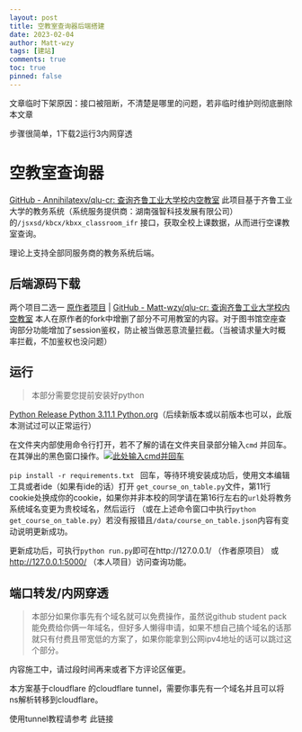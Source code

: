 ```yaml
---
layout: post
title: 空教室查询器后端搭建
date: 2023-02-04
author: Matt-wzy
tags: [建站]
comments: true
toc: true
pinned: false
---
```


文章临时下架原因：接口被阻断，不清楚是哪里的问题，若非临时维护则彻底删除本文章

步骤很简单，1下载2运行3内网穿透

<!-- more -->

# 空教室查询器

[GitHub - Annihilatexv/qlu-cr: 查询齐鲁工业大学校内空教室](https://github.com/Annihilatexv/qlu-cr.git) 此项目基于齐鲁工业大学的教务系统（系统服务提供商：湖南强智科技发展有限公司）的`/jsxsd/kbcx/kbxx_classroom_ifr` 接口，获取全校上课数据，从而进行空课教室查询。

理论上支持全部同服务商的教务系统后端。

## 后端源码下载

两个项目二选一 [原作者项目](https://github.com/Annihilatexv/qlu-cr.git) | [GitHub - Matt-wzy/qlu-cr: 查询齐鲁工业大学校内空教室](https://github.com/Matt-wzy/qlu-cr.git) 本人在原作者的fork中增删了部分不可用教室的内容。对于图书馆空座查询部分功能增加了session鉴权，防止被当做恶意流量拦截。（当被请求量大时概率拦截，不加鉴权也没问题）

## 运行

> 本部分需要您提前安装好python 

[Python Release Python 3.11.1  Python.org](https://www.python.org/downloads/release/python-3111/)（后续新版本或以前版本也可以，此版本测试过可以正常运行）

在文件夹内部使用命令行打开，若不了解的请在文件夹目录部分输入`cmd` 并回车。在其弹出的黑色窗口操作。[![此处输入cmd并回车](https://cdn-p.freejishu.com/img/2023/02/04/20ut.th.png)](https://img.freejishu.com/image/20ut) 

`pip install -r requirements.txt ` 回车，等待环境安装成功后，使用文本编辑工具或者ide（如果有ide的话）打开 `get_course_on_table.py`文件，第11行cookie处换成你的cookie，如果你并非本校的同学请在第16行左右的`url`处将教务系统域名变更为贵校域名，然后运行 （或在上述命令窗口中执行`python get_course_on_table.py`）若没有报错且`/data/course_on_table.json`内容有变动说明更新成功。

更新成功后，可执行`python run.py`即可在http://127.0.0.1/ （作者原项目） 或 http://127.0.0.1:5000/ （本人项目）访问查询功能。

## 端口转发/内网穿透

> 本部分如果你事先有个域名就可以免费操作，虽然说github student pack能免费给你俩一年域名，但好多人懒得申请，如果不想自己搞个域名的话那就只有付费且带宽低的方案了，如果你能拿到公网ipv4地址的话可以跳过这个部分。

内容施工中，请过段时间再来或者下方评论区催更。

本方案基于cloudflare 的cloudflare tunnel，需要你事先有一个域名并且可以将ns解析转移到cloudflare。

使用tunnel教程请参考 此链接 
